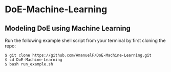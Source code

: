 # DoE-Machine-Learning
## Modeling DoE using Machine Learning

Run the following example shell script from your terminal by first cloning the repo:

    $ git clone https://github.com/AmanuelF/DoE-Machine-Learning.git
    $ cd DoE-Machine-Learning
    $ bash run_example.sh
